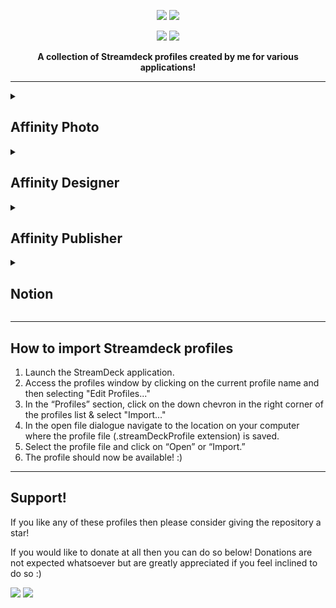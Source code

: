 <p align='center'>
    <img src="https://media.baamboozle.com/uploads/images/22439/1619394326_44453_url.gif" />
    <img src="https://i.imgur.com/2g7Jhp2.png">
</p>

<p align='center'>
  <img src="https://img.shields.io/github/stars/0xdane/Streamdeck-Profiles.svg?style=social&label=Star" />
  <img src="https://img.shields.io/github/license/0xdane/Streamdeck-Profiles.svg" />
</p>

<p align="center">
  <b>A collection of Streamdeck profiles created by me for various applications!</b>
</p>

<hr>

<details>
  <summary><h2>Affinity Photo</h2></summary>
  <p align='center'>
    <h2>Affinity Photo</h2>
    <br>
    <p>This is a streamdeck profile that I have created for Affinity Photo which includes macros for common tools & adjustments.</p>
    <br>
    <p><b>You can find the files <a href="https://github.com/0xdane/Streamdeck-Profiles/tree/main/Affinity%20Photo">HERE</a></b></p>
  </p>

  <hr>
  
  <p align='center'>
    <img src="https://i.imgur.com/OuzVX4v.png" />
    <img src="https://i.imgur.com/LmtQYIA.jpeg" />
  </p>

  <p align='center'>
    <p><b>Please note: You must import the <u>"streamdeck-hotkeys-photo.afshort"</u> hotkey file in the mapping settings within Affinity Photo to enable full functionality of the profile. This contains updated mappings for various adjustment controls.</b></p>
  </p>
  
  <hr>

  <p align='center'>
  <h3>How to import the hotkey mapping file</h3>
  </p>
  

  <p align='center'>
  <ol>
    <li>Select "Edit" > "Settings".</li>
    <img src="https://github.com/0xdane/Streamdeck-Profiles/assets/19695822/bb39b31e-9476-4bfe-a5b7-e6150b6037ea" />
    <li>Select "Shortcuts" from the left side menu and select the "Load" button</li>
    <img src="https://github.com/0xdane/Streamdeck-Profiles/assets/19695822/8391bffd-bd52-4499-a5b6-cf0df7fd4e59" />
    <li>Select the <b>.afshort</b> file and select open</li>
    <li>You're all done! :)</li>
  </ol>
  </p>

  <p align='center'>
    <p><b>This profile is only configured for the Stream Deck XL 32-key device however this can be imported and adjusted as needed for the smaller devices.</b></p>
  </p>
</details>

<details>
  <summary><h2>Affinity Designer</h2></summary>
  <p align='center'>
    <h2>Affinity Designer</h2>
    <br>
    <p>This is a streamdeck profile that I have created for Affinity Designer which includes macros for common tools & adjustments.</p>
    <br>
    <p><b>You can find the files <a href="https://github.com/0xdane/Streamdeck-Profiles/tree/main/Affinity%20Designer">HERE</a></b></p>
  </p>

  <hr>
  
  <p align='center'>
    <img src="https://i.imgur.com/euAPzgq.png" />
    <img src="https://i.imgur.com/G0uGX1w.jpeg" />
  </p>

  <p align='center'>
    <p><b>Please note: You must import the <u>"streamdeck-hotkeys-designer.afshort"</u> hotkey file in the mapping settings within Affinity Designer to enable full functionality of the profile. This contains updated mappings for various adjustment controls.</b></p>
  </p>
  
  <hr>

  <p align='center'>
  <h3>How to import the hotkey mapping file</h3>
  </p>
  

  <p align='center'>
  <ol>
    <li>Select "Edit" > "Settings".</li>
    <img src="https://github.com/0xdane/Streamdeck-Profiles/assets/19695822/bb39b31e-9476-4bfe-a5b7-e6150b6037ea" />
    <li>Select "Shortcuts" from the left side menu and select the "Load" button</li>
    <img src="https://github.com/0xdane/Streamdeck-Profiles/assets/19695822/8391bffd-bd52-4499-a5b6-cf0df7fd4e59" />
    <li>Select the <b>.afshort</b> file and select open</li>
    <li>You're all done! :)</li>
  </ol>
  </p>

  <p align='center'>
    <p><b>This profile is only configured for the Stream Deck XL 32-key device however this can be imported and adjusted as needed for the smaller devices.</b></p>
  </p>
</details>

<details>
  <summary><h2>Affinity Publisher</h2></summary>
  <p align='center'>
    <h2>Affinity Publisher</h2>
    <br>
    <p>This is a streamdeck profile that I have created for Affinity Publisher which includes macros for common tools & adjustments.</p>
    <br>
    <p><b>You can find the files <a href="https://github.com/0xdane/Streamdeck-Profiles/tree/main/Affinity%20Publisher">HERE</a></b></p>
  </p>

  <hr>
  
  <p align='center'>
    <img src="https://i.imgur.com/dct6Y3L.png" />
    <img src="https://i.imgur.com/QdgkmAs.jpeg" />
  </p>

  <p align='center'>
    <p><b>Please note: You must import the <u>"streamdeck-hotkeys-publisher.afshort"</u> hotkey file in the mapping settings within Affinity Publisher to enable full functionality of the profile. This contains updated mappings for various adjustment controls.</b></p>
  </p>
  
  <hr>

  <p align='center'>
  <h3>How to import the hotkey mapping file</h3>
  </p>
  

  <p align='center'>
  <ol>
    <li>Select "Edit" > "Settings".</li>
    <img src="https://github.com/0xdane/Streamdeck-Profiles/assets/19695822/bb39b31e-9476-4bfe-a5b7-e6150b6037ea" />
    <li>Select "Shortcuts" from the left side menu and select the "Load" button</li>
    <img src="https://github.com/0xdane/Streamdeck-Profiles/assets/19695822/8391bffd-bd52-4499-a5b6-cf0df7fd4e59" />
    <li>Select the <b>.afshort</b> file and select open</li>
    <li>You're all done! :)</li>
  </ol>
  </p>

  <p align='center'>
    <p><b>This profile is only configured for the Stream Deck XL 32-key device however this can be imported and adjusted as needed for the smaller devices.</b></p>
  </p>
</details>

<details>
  <summary><h2>Notion</h2></summary>
  <p align='center'>
    <h2>Notion</h2>
    <br>
    <p>This is a streamdeck profile that I have created for Notion which includes macros for creating blocks & databases, text adjustments & hotkeys</p>
    <br>
    <p><b>You can find the files <a href="https://github.com/0xdane/Streamdeck-Profiles/tree/main/Notion">HERE</a></b></p>
  </p>

  <hr>
  
  <p align='center'>
    <img src="https://github.com/0xdane/Streamdeck-Profiles/assets/19695822/ae0112f2-1571-4cd8-8a61-327dc0131fd2" />
    <img src="https://preview.redd.it/df1p4cadhtua1.jpg?width=1772&format=pjpg&auto=webp&s=41181e0acf5346fb0c6b490b07dc1a449da2f7b0" />
  </p>

  <p align='center'>
    <p><b>The Notion profile includes two seperate profiles for both the regular 15-key Steamdeck & XL 32-Key Steamdeck. Please pick the profile which corresponds with your device.</b></p>
  </p>
  
  <hr>
</details>

<hr>

<p align='center'>
  <h2>How to import Streamdeck profiles</h2>
  <ol>
    <li>Launch the StreamDeck application.</li>
    <li>Access the profiles window by clicking on the current profile name and then selecting "Edit Profiles..."</li>
    <li>In the “Profiles” section, click on the down chevron in the right corner of the profiles list & select "Import..."</li>
    <li>In the open file dialogue navigate to the location on your computer where the profile file (.streamDeckProfile extension) is saved.</li>
    <li>Select the profile file and click on “Open” or “Import.”</li>
    <li>The profile should now be available! :)</li>
  </ol>
</p>

<hr>

<p align='center'>
  <h2>Support!</h2>
  <p>If you like any of these profiles then please consider giving the repository a star!</p>

  <p>If you would like to donate at all then you can do so below! Donations are not expected whatsoever but are greatly appreciated if you feel inclined to do so :)</p>

  <a href="https://github.com/sponsors/0xdane"><img src="https://img.shields.io/badge/sponsor-30363D?style=for-the-badge&logo=GitHub-Sponsors&logoColor=#white" /><a>
  <a href="https://paypal.me/daaane"><img src="https://img.shields.io/badge/PayPal-00457C?style=for-the-badge&logo=paypal&logoColor=white" /><a>
</p>
